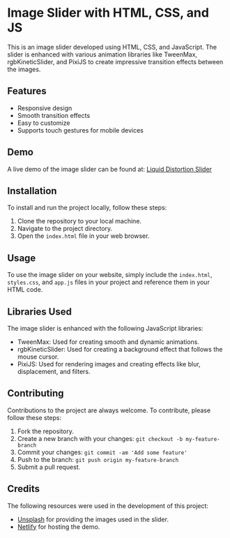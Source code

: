 # Image Slider with HTML, CSS, and JS

This is an image slider developed using HTML, CSS, and JavaScript. The slider is enhanced with various animation libraries like TweenMax, rgbKineticSlider, and PixiJS to create impressive transition effects between the images.

## Features

- Responsive design
- Smooth transition effects
- Easy to customize
- Supports touch gestures for mobile devices

## Demo

A live demo of the image slider can be found at: [Liquid Distortion Slider](https://liquiddistortation.netlify.app/)

## Installation

To install and run the project locally, follow these steps:

1. Clone the repository to your local machine.
2. Navigate to the project directory.
3. Open the `index.html` file in your web browser.

## Usage

To use the image slider on your website, simply include the `index.html`, `styles.css`, and `app.js` files in your project and reference them in your HTML code.

## Libraries Used

The image slider is enhanced with the following JavaScript libraries:

- TweenMax: Used for creating smooth and dynamic animations.
- rgbKineticSlider: Used for creating a background effect that follows the mouse cursor.
- PixiJS: Used for rendering images and creating effects like blur, displacement, and filters.

## Contributing

Contributions to the project are always welcome. To contribute, please follow these steps:

1. Fork the repository.
2. Create a new branch with your changes: `git checkout -b my-feature-branch`
3. Commit your changes: `git commit -am 'Add some feature'`
4. Push to the branch: `git push origin my-feature-branch`
5. Submit a pull request.

## Credits

The following resources were used in the development of this project:

- [Unsplash](https://unsplash.com) for providing the images used in the slider.
- [Netlify](https://www.netlify.com/) for hosting the demo.
